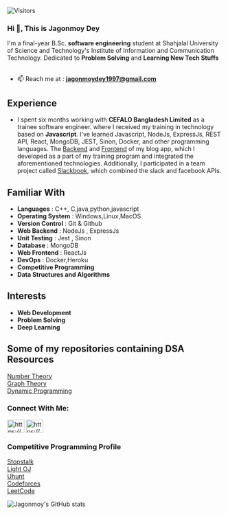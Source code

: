 ![Visitors](https://visitor-badge.glitch.me/badge?page_id=jagonmoy)

### Hi 👋, This is **Jagonmoy Dey**
I'm a final-year B.Sc. **software engineering** student at Shahjalal University of Science and Technology's Institute of Information and Communication Technology. Dedicated to **Problem Solving** and **Learning New Tech Stuffs**
<br><br>
- 📫 Reach me at : **jagonmoydey1997@gmail.com** <br>

<p/>

## Experience 
 - I spent six months working with **CEFALO Bangladesh Limited** as a trainee software engineer. where I received my training in technology based on **Javascript**. I've learned Javascript, NodeJs, ExpressJs, REST API, React, MongoDB, JEST, Sinon, Docker, and other programming languages. The [Backend](https://github.com/jagonmoy/Cefalo-Internship-Nodejs) and [Frontend](https://github.com/jagonmoy/Cefalo-Internship-ReactJs) of my blog app, which I developed as a part of my training program and integrated the aforementioned technologies. Additionally, I participated in a team project called [Slackbook](https://github.com/cefalobd/Slackbook), which combined the slack and facebook APIs.
## Familiar With 

- **Languages** :  C++, C,java,python,javascript 
- **Operating System** : Windows,Linux,MacOS
- **Version Control** : Git & Github
- **Web Backend** : NodeJs , ExpressJs
- **Unit Testing** : Jest , Sinon
- **Database** : MongoDB 
- **Web Frontend** : ReactJs
- **DevOps** : Docker,Heroku
- **Competitive Programming**
- **Data Structures and Algorithms**


## Interests

- **Web Development**
- **Problem Solving**
- **Deep Learning**

## Some of my repositories containing DSA Resources

[Number Theory](https://github.com/jagonmoy/Number-Theory) <br>
[Graph Theory](https://github.com/jagonmoy/Graph-Theory) <br>
[Dynamic Programming](https://github.com/jagonmoy/Dynamic-Programming) <br>

 
### <h3 align="left"> Connect With Me:</h3>

<a href="https://www.linkedin.com/in/jagonmoy/" target="blank"><img align="center" src="https://cdn.jsdelivr.net/npm/simple-icons@3.0.1/icons/linkedin.svg" alt="https://www.linkedin.com/in/jagonmoy/" height="30" width="40" /></a>
<a href="https://www.facebook.com/jagonmoy/" target="blank"><img align="center" src="https://cdn.jsdelivr.net/npm/simple-icons@3.0.1/icons/facebook.svg" alt="https://www.facebook.com/jagonmoy/" height="30" width="40" /></a>

### <h3 allign = "left" > Competitive Programming Profile </h3>
 [Stopstalk](https://www.stopstalk.com/user/profile/jagonmoy) <br>
 [Light OJ](https://lightoj.com/user/jagonmoy)<br>
 [Uhunt](https://uhunt.onlinejudge.org/id/954978)<br>
 [Codeforces](https://codeforces.com/profile/Jagonmoy)<br> 
 [LeetCode](https://leetcode.com/Jagonmoy/)<br>
 
 
 ![Jagonmoy's GitHub stats](https://github-readme-stats.vercel.app/api?username=jagonmoy&theme=radical) 
 
<!--
**jagonmoy/jagonmoy** is a ✨ _special_ ✨ repository because its `README.md` (this file) appears on your GitHub profile.

Here are some ideas to get you started:

- 🔭 I’m currently working on ...
- 🌱 I’m currently learning ...
- 👯 I’m looking to collaborate on ...
- 🤔 I’m looking for help with ...
- 💬 Ask me about ...
...
- 😄 Pronouns: ...
- ⚡ Fun fact: ...
-->
